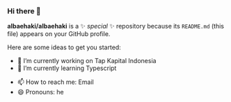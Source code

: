### Hi there 👋


**albaehaki/albaehaki** is a ✨ _special_ ✨ repository because its `README.md` (this file) appears on your GitHub profile.

Here are some ideas to get you started:

- 🔭 I’m currently working on Tap Kapital Indonesia
- 🌱 I’m currently learning Typescript
<!--  - 👯 I’m looking to collaborate on  -->
<!-- - 🤔 I’m looking for help with ... -->
<!-- - 💬 Ask me about ... -->
- 📫 How to reach me: Email
- 😄 Pronouns: he
<!-- - ⚡ Fun fact: -->



